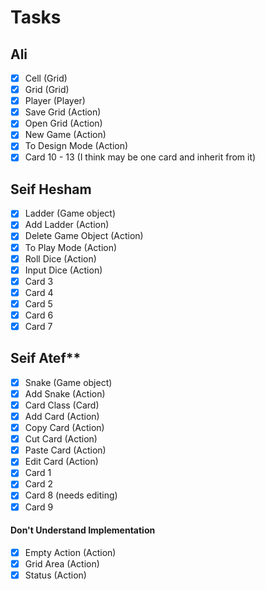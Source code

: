 # Tasks
## Ali
- [x] Cell (Grid)
- [x] Grid (Grid)
- [x] Player (Player)
- [x] Save Grid (Action)
- [x] Open Grid (Action)
- [x] New Game (Action)
- [x] To Design Mode (Action)
- [x] Card 10 - 13 (I think may be one card and inherit from it)
## Seif Hesham
- [x] Ladder (Game object)
- [x] Add Ladder (Action)
- [x] Delete Game Object (Action)
- [x] To Play Mode (Action)
- [x] Roll Dice (Action)
- [x] Input Dice (Action)
- [x] Card 3
- [x] Card 4
- [x] Card 5
- [x] Card 6
- [x] Card 7
## Seif Atef**
- [x] Snake (Game object)
- [x] Add Snake (Action)
- [x] Card Class (Card)
- [x] Add Card (Action)
- [x] Copy Card (Action)
- [x] Cut Card (Action)
- [x] Paste Card (Action)
- [x] Edit Card (Action)
- [x] Card 1
- [x] Card 2
- [x] Card 8 (needs editing)
- [x] Card 9

#### Don't Understand Implementation
- [x] Empty Action (Action)
- [x] Grid Area (Action)
- [x] Status (Action)
